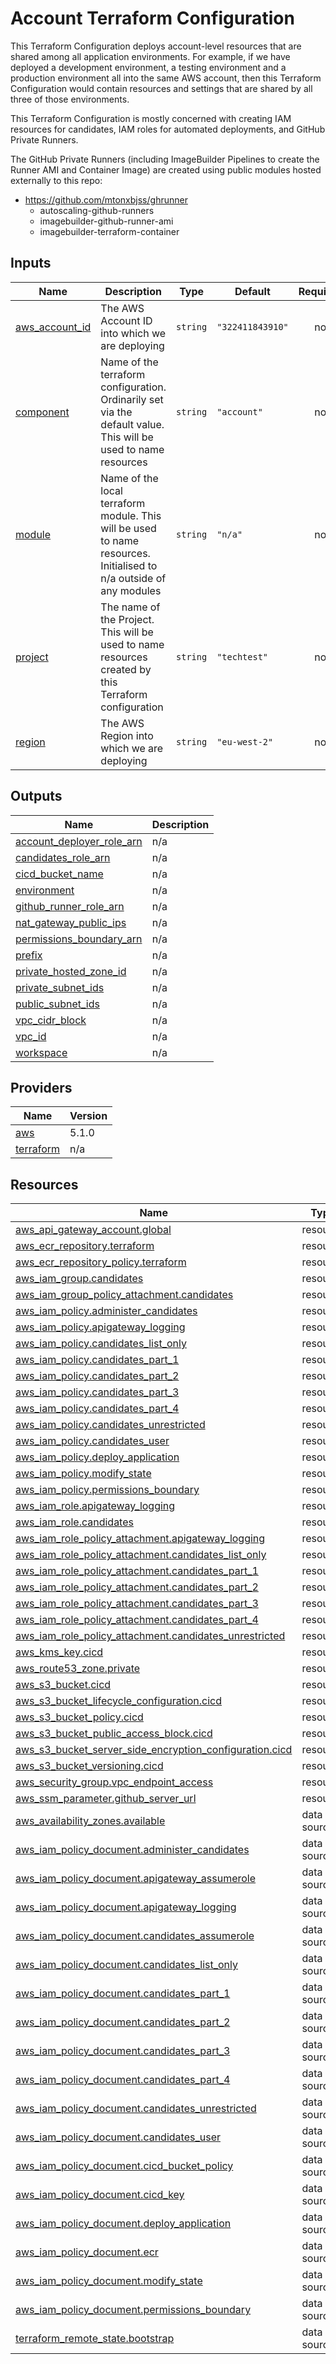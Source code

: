 # Account Terraform Configuration

This Terraform Configuration deploys account-level resources that are shared among all application environments. For example, if we have deployed a development environment, a testing environment and a production environment all into the same AWS account, then this Terraform Configuration would contain resources and settings that are shared by all three of those environments.

This Terraform Configuration is mostly concerned with creating IAM resources for candidates, IAM roles for automated deployments, and GitHub Private Runners.

The GitHub Private Runners (including ImageBuilder Pipelines to create the Runner AMI and Container Image) are created using public modules hosted externally to this repo:

- https://github.com/mtonxbjss/ghrunner
  - autoscaling-github-runners
  - imagebuilder-github-runner-ami
  - imagebuilder-terraform-container


<!-- BEGIN_TF_DOCS -->
## Inputs

| Name | Description | Type | Default | Required |
|------|-------------|------|---------|:--------:|
| <a name="input_aws_account_id"></a> [aws\_account\_id](#input\_aws\_account\_id) | The AWS Account ID into which we are deploying | `string` | `"322411843910"` | no |
| <a name="input_component"></a> [component](#input\_component) | Name of the terraform configuration. Ordinarily set via the default value. This will be used to name resources | `string` | `"account"` | no |
| <a name="input_module"></a> [module](#input\_module) | Name of the local terraform module. This will be used to name resources. Initialised to n/a outside of any modules | `string` | `"n/a"` | no |
| <a name="input_project"></a> [project](#input\_project) | The name of the Project. This will be used to name resources created by this Terraform configuration | `string` | `"techtest"` | no |
| <a name="input_region"></a> [region](#input\_region) | The AWS Region into which we are deploying | `string` | `"eu-west-2"` | no |
## Outputs

| Name | Description |
|------|-------------|
| <a name="output_account_deployer_role_arn"></a> [account\_deployer\_role\_arn](#output\_account\_deployer\_role\_arn) | n/a |
| <a name="output_candidates_role_arn"></a> [candidates\_role\_arn](#output\_candidates\_role\_arn) | n/a |
| <a name="output_cicd_bucket_name"></a> [cicd\_bucket\_name](#output\_cicd\_bucket\_name) | n/a |
| <a name="output_environment"></a> [environment](#output\_environment) | n/a |
| <a name="output_github_runner_role_arn"></a> [github\_runner\_role\_arn](#output\_github\_runner\_role\_arn) | n/a |
| <a name="output_nat_gateway_public_ips"></a> [nat\_gateway\_public\_ips](#output\_nat\_gateway\_public\_ips) | n/a |
| <a name="output_permissions_boundary_arn"></a> [permissions\_boundary\_arn](#output\_permissions\_boundary\_arn) | n/a |
| <a name="output_prefix"></a> [prefix](#output\_prefix) | n/a |
| <a name="output_private_hosted_zone_id"></a> [private\_hosted\_zone\_id](#output\_private\_hosted\_zone\_id) | n/a |
| <a name="output_private_subnet_ids"></a> [private\_subnet\_ids](#output\_private\_subnet\_ids) | n/a |
| <a name="output_public_subnet_ids"></a> [public\_subnet\_ids](#output\_public\_subnet\_ids) | n/a |
| <a name="output_vpc_cidr_block"></a> [vpc\_cidr\_block](#output\_vpc\_cidr\_block) | n/a |
| <a name="output_vpc_id"></a> [vpc\_id](#output\_vpc\_id) | n/a |
| <a name="output_workspace"></a> [workspace](#output\_workspace) | n/a |
## Providers

| Name | Version |
|------|---------|
| <a name="provider_aws"></a> [aws](#provider\_aws) | 5.1.0 |
| <a name="provider_terraform"></a> [terraform](#provider\_terraform) | n/a |
## Resources

| Name | Type |
|------|------|
| [aws_api_gateway_account.global](https://registry.terraform.io/providers/hashicorp/aws/latest/docs/resources/api_gateway_account) | resource |
| [aws_ecr_repository.terraform](https://registry.terraform.io/providers/hashicorp/aws/latest/docs/resources/ecr_repository) | resource |
| [aws_ecr_repository_policy.terraform](https://registry.terraform.io/providers/hashicorp/aws/latest/docs/resources/ecr_repository_policy) | resource |
| [aws_iam_group.candidates](https://registry.terraform.io/providers/hashicorp/aws/latest/docs/resources/iam_group) | resource |
| [aws_iam_group_policy_attachment.candidates](https://registry.terraform.io/providers/hashicorp/aws/latest/docs/resources/iam_group_policy_attachment) | resource |
| [aws_iam_policy.administer_candidates](https://registry.terraform.io/providers/hashicorp/aws/latest/docs/resources/iam_policy) | resource |
| [aws_iam_policy.apigateway_logging](https://registry.terraform.io/providers/hashicorp/aws/latest/docs/resources/iam_policy) | resource |
| [aws_iam_policy.candidates_list_only](https://registry.terraform.io/providers/hashicorp/aws/latest/docs/resources/iam_policy) | resource |
| [aws_iam_policy.candidates_part_1](https://registry.terraform.io/providers/hashicorp/aws/latest/docs/resources/iam_policy) | resource |
| [aws_iam_policy.candidates_part_2](https://registry.terraform.io/providers/hashicorp/aws/latest/docs/resources/iam_policy) | resource |
| [aws_iam_policy.candidates_part_3](https://registry.terraform.io/providers/hashicorp/aws/latest/docs/resources/iam_policy) | resource |
| [aws_iam_policy.candidates_part_4](https://registry.terraform.io/providers/hashicorp/aws/latest/docs/resources/iam_policy) | resource |
| [aws_iam_policy.candidates_unrestricted](https://registry.terraform.io/providers/hashicorp/aws/latest/docs/resources/iam_policy) | resource |
| [aws_iam_policy.candidates_user](https://registry.terraform.io/providers/hashicorp/aws/latest/docs/resources/iam_policy) | resource |
| [aws_iam_policy.deploy_application](https://registry.terraform.io/providers/hashicorp/aws/latest/docs/resources/iam_policy) | resource |
| [aws_iam_policy.modify_state](https://registry.terraform.io/providers/hashicorp/aws/latest/docs/resources/iam_policy) | resource |
| [aws_iam_policy.permissions_boundary](https://registry.terraform.io/providers/hashicorp/aws/latest/docs/resources/iam_policy) | resource |
| [aws_iam_role.apigateway_logging](https://registry.terraform.io/providers/hashicorp/aws/latest/docs/resources/iam_role) | resource |
| [aws_iam_role.candidates](https://registry.terraform.io/providers/hashicorp/aws/latest/docs/resources/iam_role) | resource |
| [aws_iam_role_policy_attachment.apigateway_logging](https://registry.terraform.io/providers/hashicorp/aws/latest/docs/resources/iam_role_policy_attachment) | resource |
| [aws_iam_role_policy_attachment.candidates_list_only](https://registry.terraform.io/providers/hashicorp/aws/latest/docs/resources/iam_role_policy_attachment) | resource |
| [aws_iam_role_policy_attachment.candidates_part_1](https://registry.terraform.io/providers/hashicorp/aws/latest/docs/resources/iam_role_policy_attachment) | resource |
| [aws_iam_role_policy_attachment.candidates_part_2](https://registry.terraform.io/providers/hashicorp/aws/latest/docs/resources/iam_role_policy_attachment) | resource |
| [aws_iam_role_policy_attachment.candidates_part_3](https://registry.terraform.io/providers/hashicorp/aws/latest/docs/resources/iam_role_policy_attachment) | resource |
| [aws_iam_role_policy_attachment.candidates_part_4](https://registry.terraform.io/providers/hashicorp/aws/latest/docs/resources/iam_role_policy_attachment) | resource |
| [aws_iam_role_policy_attachment.candidates_unrestricted](https://registry.terraform.io/providers/hashicorp/aws/latest/docs/resources/iam_role_policy_attachment) | resource |
| [aws_kms_key.cicd](https://registry.terraform.io/providers/hashicorp/aws/latest/docs/resources/kms_key) | resource |
| [aws_route53_zone.private](https://registry.terraform.io/providers/hashicorp/aws/latest/docs/resources/route53_zone) | resource |
| [aws_s3_bucket.cicd](https://registry.terraform.io/providers/hashicorp/aws/latest/docs/resources/s3_bucket) | resource |
| [aws_s3_bucket_lifecycle_configuration.cicd](https://registry.terraform.io/providers/hashicorp/aws/latest/docs/resources/s3_bucket_lifecycle_configuration) | resource |
| [aws_s3_bucket_policy.cicd](https://registry.terraform.io/providers/hashicorp/aws/latest/docs/resources/s3_bucket_policy) | resource |
| [aws_s3_bucket_public_access_block.cicd](https://registry.terraform.io/providers/hashicorp/aws/latest/docs/resources/s3_bucket_public_access_block) | resource |
| [aws_s3_bucket_server_side_encryption_configuration.cicd](https://registry.terraform.io/providers/hashicorp/aws/latest/docs/resources/s3_bucket_server_side_encryption_configuration) | resource |
| [aws_s3_bucket_versioning.cicd](https://registry.terraform.io/providers/hashicorp/aws/latest/docs/resources/s3_bucket_versioning) | resource |
| [aws_security_group.vpc_endpoint_access](https://registry.terraform.io/providers/hashicorp/aws/latest/docs/resources/security_group) | resource |
| [aws_ssm_parameter.github_server_url](https://registry.terraform.io/providers/hashicorp/aws/latest/docs/resources/ssm_parameter) | resource |
| [aws_availability_zones.available](https://registry.terraform.io/providers/hashicorp/aws/latest/docs/data-sources/availability_zones) | data source |
| [aws_iam_policy_document.administer_candidates](https://registry.terraform.io/providers/hashicorp/aws/latest/docs/data-sources/iam_policy_document) | data source |
| [aws_iam_policy_document.apigateway_assumerole](https://registry.terraform.io/providers/hashicorp/aws/latest/docs/data-sources/iam_policy_document) | data source |
| [aws_iam_policy_document.apigateway_logging](https://registry.terraform.io/providers/hashicorp/aws/latest/docs/data-sources/iam_policy_document) | data source |
| [aws_iam_policy_document.candidates_assumerole](https://registry.terraform.io/providers/hashicorp/aws/latest/docs/data-sources/iam_policy_document) | data source |
| [aws_iam_policy_document.candidates_list_only](https://registry.terraform.io/providers/hashicorp/aws/latest/docs/data-sources/iam_policy_document) | data source |
| [aws_iam_policy_document.candidates_part_1](https://registry.terraform.io/providers/hashicorp/aws/latest/docs/data-sources/iam_policy_document) | data source |
| [aws_iam_policy_document.candidates_part_2](https://registry.terraform.io/providers/hashicorp/aws/latest/docs/data-sources/iam_policy_document) | data source |
| [aws_iam_policy_document.candidates_part_3](https://registry.terraform.io/providers/hashicorp/aws/latest/docs/data-sources/iam_policy_document) | data source |
| [aws_iam_policy_document.candidates_part_4](https://registry.terraform.io/providers/hashicorp/aws/latest/docs/data-sources/iam_policy_document) | data source |
| [aws_iam_policy_document.candidates_unrestricted](https://registry.terraform.io/providers/hashicorp/aws/latest/docs/data-sources/iam_policy_document) | data source |
| [aws_iam_policy_document.candidates_user](https://registry.terraform.io/providers/hashicorp/aws/latest/docs/data-sources/iam_policy_document) | data source |
| [aws_iam_policy_document.cicd_bucket_policy](https://registry.terraform.io/providers/hashicorp/aws/latest/docs/data-sources/iam_policy_document) | data source |
| [aws_iam_policy_document.cicd_key](https://registry.terraform.io/providers/hashicorp/aws/latest/docs/data-sources/iam_policy_document) | data source |
| [aws_iam_policy_document.deploy_application](https://registry.terraform.io/providers/hashicorp/aws/latest/docs/data-sources/iam_policy_document) | data source |
| [aws_iam_policy_document.ecr](https://registry.terraform.io/providers/hashicorp/aws/latest/docs/data-sources/iam_policy_document) | data source |
| [aws_iam_policy_document.modify_state](https://registry.terraform.io/providers/hashicorp/aws/latest/docs/data-sources/iam_policy_document) | data source |
| [aws_iam_policy_document.permissions_boundary](https://registry.terraform.io/providers/hashicorp/aws/latest/docs/data-sources/iam_policy_document) | data source |
| [terraform_remote_state.bootstrap](https://registry.terraform.io/providers/hashicorp/terraform/latest/docs/data-sources/remote_state) | data source |
<!-- END_TF_DOCS -->